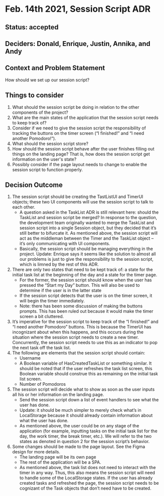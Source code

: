 # Feb. 14th 2021, Session Script ADR

## Status: accepted

## Deciders: Donald, Enrique, Justin, Annika, and Andy

## Context and Problem Statement

How should we set up our session script?

## Things to consider

1.	What should the session script be doing in relation to the other components of the project?
2.	What are the main states of the application that the session script needs to keep track of?
3.	Consider if we need to give the session script the responsibility of tracking the buttons on the timer screen (“I finished!” and “I need another Pomodoro!”).
4.	What should the session script store?
5.	How should the session script behave after the user finishes filling out things on the landing page? That is, how does the session script get information on the user's state?
6.	Possibly consider if the page layout needs to change to enable the session script to function properly.

## Decision Outcome

1.	The session script should be creating the TastListUI and TimerUI objects; these two UI components will use the session script to talk to each other.
    - A question asked in the TaskList ADR is still relevant here: should the TaskList and session script be merged? In response to the question, the development team originally wanted to merge the TaskList and session script into a single Session object, but they decided that it’s still better to bifurcate it. As mentioned above, the session script will act as the middleman between the Timer and the TaskList object – it’s only communicating with UI components.
    - Basically, the session script should be managing everything in the project. Update: Enrique says it seems like the solution to almost all our problems is just to give the responsibility to the session script, which is limned by the rest of this ADR.
2.	There are only two states that need to be kept track of: a state for the initial task list at the beginning of the day and a state for the timer page.
    - For the former, the session script should know when the user has pressed the “Start my Day” button. This will also be used to determine if the user is in the latter state
    - If the session script detects that the user is on the timer screen, it will begin the timer immediately.
    - Note: there has been some discussion of making the buttons prompts. This has been ruled out because it would make the timer screen a bit cluttered.
3.	It’s imperative for the session script to keep track of the “I finished!” and “I need another Pomodoro” buttons. This is because the TimerUI has incognizant about when this happens, and this occurs during the situation where the session script needs to create a new timer. Concurrently, the session script needs to use this as an indicator to pop the next task off the task list.
4.	The following are elements that the session script should contain:
    - Username
    - A Boolean variable of HasCreatedTaskList or something similar. It should be noted that if the user refreshes the task list screen, this Boolean variable should construe this as remaining on the initial task list screen.
    - Number of Pomodoros
5.	The session script will decide what to show as soon as the user inputs all his or her information on the landing page.
    - Send the session script down a list of event handlers to see what the user has done. 
    - Update: it should be much simpler to merely check what’s in LocalStorage because it should already contain information about what the user has done.
    - As mentioned above, the user could be on any stage of the application (for example, inputting tasks on the initial task list for the day, the work timer, the break timer, etc.). We will refer to the two states as denoted in question 2 for the session script’s behavior.
6.	Some changes should be made to the page layout. See the Figma design for more details.
    - The landing page will be its own page
    - The rest of the application will be a SPA.
    - As mentioned above, the task list does not need to interact with the timer in any way. Thus, this also means the session script will need to handle some of the LocalStorage states. If the user has already created tasks and refreshed the page, the session script needs to be cognizant of the Task objects that don’t need have to be created.


